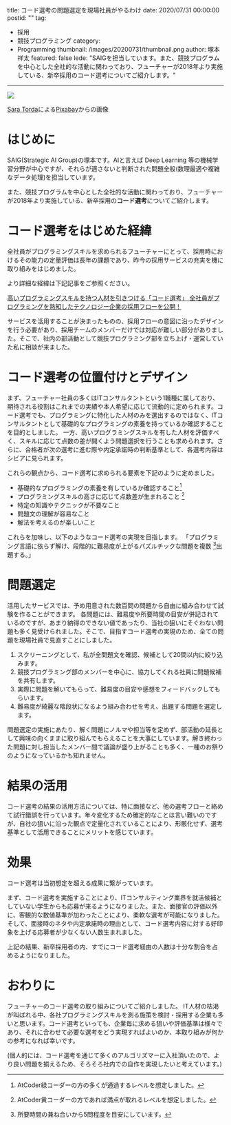 title: コード選考の問題選定を現場社員がやるわけ
date: 2020/07/31 00:00:00
postid: ""
tag:
  - 採用
  - 競技プログラミング
category:
  - Programming
thumbnail: /images/20200731/thumbnail.png
author: 塚本祥太
featured: false
lede: "SAIGを担当しています。また、競技プログラムを中心とした全社的な活動に関わっており、フューチャーが2018年より実施している、新卒採用のコード選考についてご紹介します。"
---
<img src="/images/20200731/laptop-2298286_1280.png" loading="lazy">

<a href="https://pixabay.com/ja/users/Sara_Torda-888816/?utm_source=link-attribution&amp;utm_medium=referral&amp;utm_campaign=image&amp;utm_content=2298286">Sara Torda</a>による<a href="https://pixabay.com/ja/?utm_source=link-attribution&amp;utm_medium=referral&amp;utm_campaign=image&amp;utm_content=2298286">Pixabay</a>からの画像

# はじめに

SAIG(Strategic AI Group)の塚本です。AIと言えば Deep Learning 等の機械学習分野が中心ですが、それらが適さないと判断された問題全般(数理最適や複雑なデータ処理)を担当しています。

また、競技プログラムを中心とした全社的な活動に関わっており、フューチャーが2018年より実施している、新卒採用の**コード選考**についてご紹介します。

# コード選考をはじめた経緯

全社員がプログラミングスキルを求められるフューチャーにとって、採用時におけるその能力の定量評価は長年の課題であり、昨今の採用サービスの充実を機に取り組みをはじめました。

より詳細な経緯は下記記事をご参照ください。

[高いプログラミングスキルを持つ人材を引きつける「コード選考」 全社員がプログラミングを熟知したテクノロジー企業の採用フローを公開！](https://tracks.run/interview/future-architect/)

サービスを活用することが決まったものの、採用フローの意図に沿ったデザインを行う必要があり、採用チームのメンバーだけでは対応が難しい部分がありました。そこで、社内の部活動として競技プログラミング部を立ち上げ・運営していた私に相談が来ました。

# コード選考の位置付けとデザイン

まず、フューチャー社員の多くはITコンサルタントという1職種に属しており、期待される役割はこれまでの実績や本人希望に応じて流動的に定められます。コード選考でも、プログラミングに特化した人材のみを選出するのではなく、ITコンサルタントとして基礎的なプログラミングの素養を持っているか確認することを目的としました。
一方、高いプログラミングスキルを有した人材を評価すべく、スキルに応じて点数の差が開くよう問題選択を行うことも求められます。さらに、合格者が次の選考に進む際や内定承諾時の判断基準として、各選考内容はシビアに見られます。

これらの観点から、コード選考に求められる要素を下記のように定めました。

- 基礎的なプログラミングの素養を有しているか確認すること[^0]
- プログラミングスキルの高さに応じて点数差が生まれること [^1]
- 特定の知識やテクニックが不要なこと
- 問題文の理解が容易なこと
- 解法を考えるのが楽しいこと

これらを加味し、以下のようなコード選考の実現を目指します。
「プログラミング言語に依らず解け、段階的に難易度が上がるパズルチックな問題を複数 [^2]出題する。」

[^0]: AtCoder緑コーダーの方の多くが通過するレベルを想定しました。
 [^1]: AtCoder黄コーダーの方であれば満点が取れるレベルを想定しました。
 [^2]: 所要時間の兼ね合いから5問程度を目安にしています。

# 問題選定

活用したサービスでは、予め用意された数百問の問題から自由に組み合わせて試験を作ることができます。
各問題には、難易度や所要時間の目安が併記されているのですが、あまり納得のできない値であったり、当社の狙いにそぐわない問題も多く見受けられました。そこで、目指すコード選考の実現のため、全ての問題を現場社員で見直すことにしました。

1. スクリーニングとして、私が全問題文を確認、候補として20問以内に絞り込みます。
2. 競技プログラミング部のメンバーを中心に、協力してくれる社員に問題候補を共有します。
3. 実際に問題を解いてもらって、難易度の目安や感想をフィードバックしてもらいます。
4. 難易度が綺麗な階段状になるよう組み合わせを考え、出題する問題を選定します。

問題選定の実施にあたり、解く問題にノルマや担当等を定めず、部活動の延長として興味の向くままに取り組んでもらえることを大事にしています。解き終わった問題に対し担当したメンバー間で議論が盛り上がることも多く、一種のお祭りのようになっているかも知れません。

# 結果の活用

コード選考の結果の活用方法については、特に面接など、他の選考フローと絡めて試行錯誤を行っています。年々変化するため確定的なことは言い難いのですが、自社の狙いに沿った観点で定量化されていることにより、形骸化せず、選考基準として活用できることにメリットを感じています。

# 効果

コード選考は当初想定を超える成果に繋がっています。

まず、コード選考を実施することにより、ITコンサルティング業界を就活候補としていない学生からも応募が来るようになりました。また、面接官の評価以外に、客観的な数値基準が加わったことにより、柔軟な選考が可能になりました。そして、面接時のネタや内定承諾時の理由として、コード選考内容に対する好印象を上げる応募者が少なくない人数生まれました。

上記の結果、新卒採用者の内、すでにコード選考経由の人数は十分な割合を占めるようになりました。

# おわりに

フューチャーのコード選考の取り組みについてご紹介しました。
IT人材の枯渇が叫ばれる中、各社プログラミングスキルを測る施策を検討・採用する企業も多いと思います。コード選考といっても、企業毎に求める狙いや評価基準は様々であり、それに合わせて必要な選考をどう実現すればよいのか、本取り組みが何かの参考になれば幸いです。

(個人的には、コード選考を通じて多くのアルゴリズマーに入社頂いたので、より良い問題を揃えるため、そろそろ社内での自作を実現したいと考えています。)

